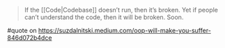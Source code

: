 > If the [[Code|Codebase]] doesn’t run, then it’s broken. Yet if people can’t understand the code, then it will be broken. Soon.

#quote on https://suzdalnitski.medium.com/oop-will-make-you-suffer-846d072b4dce
